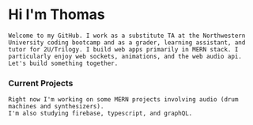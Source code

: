 # Hi I'm Thomas
    Welcome to my GitHub. I work as a substitute TA at the Northwestern University coding bootcamp and as a grader, learning assistant, and tutor for 2U/Trilogy. I build web apps primarily in MERN stack. I particularly enjoy web sockets, animations, and the web audio api. Let's build something together.

### Current Projects
    Right now I'm working on some MERN projects involving audio (drum machines and synthesizers). 
    I'm also studying firebase, typescript, and graphQL.
